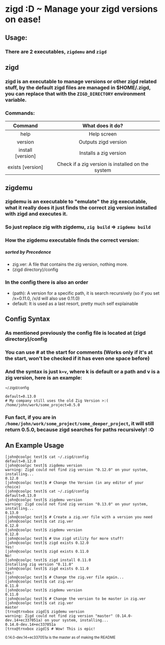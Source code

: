 # zigd :D ~ Manage your zigd versions on ease!

## Usage: 
### There are 2 executables, `zigdemu` and `zigd`

## zigd

### zigd is an executable to manage versions or other zigd related stuff, by the default zigd files are managed in $HOME/.zigd, you can replace that with the `ZIGD_DIRECTORY` environment variable.

### Commands:

| Command           | What does it do?                                  |
| :---------------: | :-----------------------------------------------: |
| help              | Help screen                                       |
| version           | Outputs zigd version                              |
| install [version] | Installs a zig version                            |
| exists  [version] | Check if a zig version is installed on the system |
 
## zigdemu

### zigdemu is an executable to "emulate" the zig executable, what it really does it just finds the correct zig version installed with zigd and executes it.
### So just replace zig with zigdemu, `zig build` => `zigdemu build`

### How the zigdemu executable finds the correct version:
##### sorted by Precedence

- zig.ver: A file that contains the zig version, nothing more.
- (zigd directory)/config

### In the config there is also an order

- (path): A version for a specific path, it is search recursively (so if you set /x=0.11.0, /x/d will also use 0.11.0)
- default: It is used as a last resort, pretty much self explainable

## Config Syntax

### As mentioned previously the config file is located at (zigd directory)/config

### You can use # at the start for comments (Works only if it's at the start, won't be checked if it has even one space before)

### And the syntax is just ``k=v``, where k is default or a path and v is a zig version, here is an example:

<sub>~/.zigd/config</sub>
```
default=0.13.0
# My company still uses the old Zig Version >:(
/home/john/work/some_project=0.5.0
```

### Fun fact, if you are in `/home/john/work/some_project/some_deeper_project`, it will still return 0.5.0, because zigd searches for paths recursively! :O 

## An Example Usage

```
[john@coolpc test]$ cat ~/.zigd/config 
default=0.12.0
[john@coolpc test]$ zigdemu version
warning: Zigd could not find zig version "0.12.0" on your system, installing...
0.12.0
[john@coolpc test]$ # Change the Version (in any editor of your choice)
[john@coolpc test]$ cat ~/.zigd/config 
default=0.13.0
[john@coolpc test]$ zigdemu version
warning: Zigd could not find zig version "0.13.0" on your system, installing...
0.13.0
[john@coolpc test]$ # Create a zig.ver file with a version you need
[john@coolpc test]$ cat zig.ver
0.12.0
[john@coolpc test]$ zigdemu version
0.12.0
[john@coolpc test]$ # Use zigd utility for more stuff!
[john@coolpc test]$ zigd exists 0.12.0
Yes!
[john@coolpc test]$ zigd exists 0.11.0
No!
[john@coolpc test]$ zigd install 0.11.0
Installing zig version "0.11.0"
[john@coolpc test]$ zigd exists 0.11.0
Yes!
[john@coolpc test]$ # Change the zig.ver file again...
[john@coolpc test]$ cat zig.ver
0.11.0
[john@coolpc test]$ zigdemu version
0.11.0
[john@coolpc test]$ # Change the version to be master in zig.ver
[john@coolpc test]$ cat zig.ver
master
[trnx@trnxbox zigd]$ zigdemu version
warning: Zigd could not find zig version "master" (0.14.0-dev.14+ec337051a) on your system, installing...
0.14.0-dev.14+ec337051a
[trnx@trnxbox zigd]$ # Wow! This is epic!
```
<sub>0.14.0-dev.14+ec337051a is the master as of making the README</sub>
